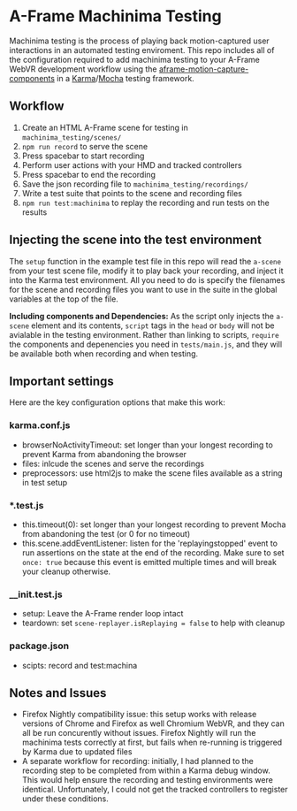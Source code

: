 # A-Frame Machinima Testing

Machinima testing is the process of playing back motion-captured user
interactions in an automated testing enviroment. This repo includes all of
the configuration required to add machinima testing to your A-Frame WebVR 
development workflow using the 
[aframe-motion-capture-components](https://github.com/dmarcos/aframe-motion-capture-components)
in a [Karma](https://karma-runner.github.io/1.0/index.html)/[Mocha](https://mochajs.org/) 
testing framework.

## Workflow

1. Create an HTML A-Frame scene for testing in `machinima_testing/scenes/` 
2. `npm run record` to serve the scene
3. Press spacebar to start recording
4. Perform user actions with your HMD and tracked controllers
5. Press spacebar to end the recording
6. Save the json recording file to `machinima_testing/recordings/`
7. Write a test suite that points to the scene and recording files
8. `npm run test:machinima` to replay the recording and run tests on the results

## Injecting the scene into the test environment

The `setup` function in the example test file in this repo will read the
`a-scene` from your test scene file, modify it to play back your recording, 
and inject it into the Karma test environment. All you need to do is specify 
the filenames for the scene and recording files you want to use in the suite
in the global variables at the top of the file.

<strong>Including components and Dependencies:</strong> As the script only
injects the `a-scene` element and its contents, `script` tags in the `head` or
`body` will not be avialable in the testing environment. Rather than linking
to scripts, `require` the components and depenencies you need in `tests/main.js`, 
and they will be available both when recording and when testing. 

## Important settings

Here are the key configuration options that make this work:

### karma.conf.js

* browserNoActivityTimeout: set longer than your longest recording to prevent
  Karma from abandoning the browser
* files: inlcude the scenes and serve the recordings
* preprocessors: use html2js to make the scene files available as a string in test setup

### *.test.js

* this.timeout(0): set longer than your longest recording to prevent Mocha from abandoning
  the test (or 0 for no timeout)
* this.scene.addEventListener: listen for the 'replayingstopped' event to run assertions 
  on the state at the end of the recording. Make sure to set `once: true` because this
  event is emitted multiple times and will break your cleanup otherwise. 

### __init.test.js

* setup: Leave the A-Frame render loop intact
* teardown: set `scene-replayer.isReplaying = false` to help with cleanup

### package.json

* scipts: record and test:machina

## Notes and Issues

* Firefox Nightly compatibility issue: this setup works with release versions of Chrome and Firefox 
  as well Chromium WebVR, and they can all be run concurently without issues.
  Firefox Nightly will run the machinima tests correctly at first, but fails when re-running
  is triggered by Karma due to updated files
* A separate workflow for recording: initially, I had planned to the recording step to be completed 
  from within a Karma debug window. This would help ensure the recording and testing environments 
  were identical. Unfortunately, I could not get the tracked controllers to register under these conditions.
  
